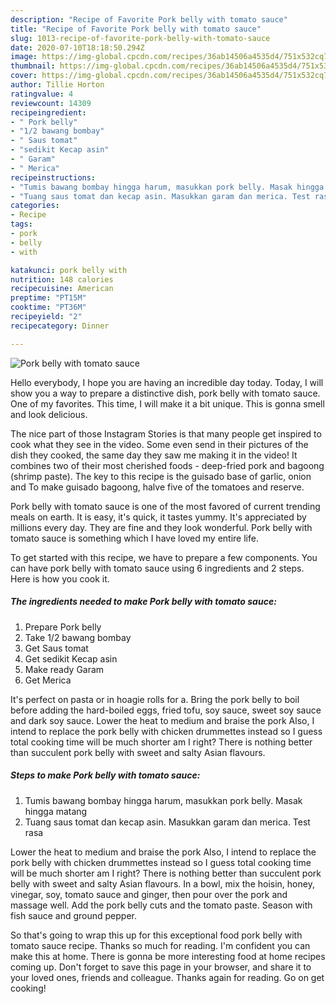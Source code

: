 ```yaml
---
description: "Recipe of Favorite Pork belly with tomato sauce"
title: "Recipe of Favorite Pork belly with tomato sauce"
slug: 1013-recipe-of-favorite-pork-belly-with-tomato-sauce
date: 2020-07-10T18:18:50.294Z
image: https://img-global.cpcdn.com/recipes/36ab14506a4535d4/751x532cq70/pork-belly-with-tomato-sauce-foto-resep-utama.jpg
thumbnail: https://img-global.cpcdn.com/recipes/36ab14506a4535d4/751x532cq70/pork-belly-with-tomato-sauce-foto-resep-utama.jpg
cover: https://img-global.cpcdn.com/recipes/36ab14506a4535d4/751x532cq70/pork-belly-with-tomato-sauce-foto-resep-utama.jpg
author: Tillie Horton
ratingvalue: 4
reviewcount: 14309
recipeingredient:
- " Pork belly"
- "1/2 bawang bombay"
- " Saus tomat"
- "sedikit Kecap asin"
- " Garam"
- " Merica"
recipeinstructions:
- "Tumis bawang bombay hingga harum, masukkan pork belly. Masak hingga matang"
- "Tuang saus tomat dan kecap asin. Masukkan garam dan merica. Test rasa"
categories:
- Recipe
tags:
- pork
- belly
- with

katakunci: pork belly with 
nutrition: 148 calories
recipecuisine: American
preptime: "PT15M"
cooktime: "PT36M"
recipeyield: "2"
recipecategory: Dinner

---
```



![Pork belly with tomato sauce](https://img-global.cpcdn.com/recipes/36ab14506a4535d4/751x532cq70/pork-belly-with-tomato-sauce-foto-resep-utama.jpg)

Hello everybody, I hope you are having an incredible day today. Today, I will show you a way to prepare a distinctive dish, pork belly with tomato sauce. One of my favorites. This time, I will make it a bit unique. This is gonna smell and look delicious.

The nice part of those Instagram Stories is that many people get inspired to cook what they see in the video. Some even send in their pictures of the dish they cooked, the same day they saw me making it in the video! It combines two of their most cherished foods - deep-fried pork and bagoong (shrimp paste). The key to this recipe is the guisado base of garlic, onion and To make guisado bagoong, halve five of the tomatoes and reserve.

Pork belly with tomato sauce is one of the most favored of current trending meals on earth. It is easy, it's quick, it tastes yummy. It's appreciated by millions every day. They are fine and they look wonderful. Pork belly with tomato sauce is something which I have loved my entire life.


To get started with this recipe, we have to prepare a few components. You can have pork belly with tomato sauce using 6 ingredients and 2 steps. Here is how you cook it.

<!--inarticleads1-->

##### The ingredients needed to make Pork belly with tomato sauce:

1. Prepare  Pork belly
1. Take 1/2 bawang bombay
1. Get  Saus tomat
1. Get sedikit Kecap asin
1. Make ready  Garam
1. Get  Merica


It&#39;s perfect on pasta or in hoagie rolls for a. Bring the pork belly to boil before adding the hard-boiled eggs, fried tofu, soy sauce, sweet soy sauce and dark soy sauce. Lower the heat to medium and braise the pork Also, I intend to replace the pork belly with chicken drummettes instead so I guess total cooking time will be much shorter am I right? There is nothing better than succulent pork belly with sweet and salty Asian flavours. 

<!--inarticleads2-->

##### Steps to make Pork belly with tomato sauce:

1. Tumis bawang bombay hingga harum, masukkan pork belly. Masak hingga matang
1. Tuang saus tomat dan kecap asin. Masukkan garam dan merica. Test rasa


Lower the heat to medium and braise the pork Also, I intend to replace the pork belly with chicken drummettes instead so I guess total cooking time will be much shorter am I right? There is nothing better than succulent pork belly with sweet and salty Asian flavours. In a bowl, mix the hoisin, honey, vinegar, soy, tomato sauce and ginger, then pour over the pork and massage well. Add the pork belly cuts and the tomato paste. Season with fish sauce and ground pepper. 

So that's going to wrap this up for this exceptional food pork belly with tomato sauce recipe. Thanks so much for reading. I'm confident you can make this at home. There is gonna be more interesting food at home recipes coming up. Don't forget to save this page in your browser, and share it to your loved ones, friends and colleague. Thanks again for reading. Go on get cooking!
